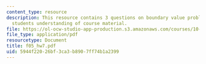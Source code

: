 ```yaml
---
content_type: resource
description: This resource contains 3 questions on boundary value problems to test
  students understanding of course material.
file: https://ol-ocw-studio-app-production.s3.amazonaws.com/courses/10-34-numerical-methods-applied-to-chemical-engineering-fall-2005/5944f22026bf3ca3b8907ff74b1a2399_f05_hw7.pdf
file_type: application/pdf
resourcetype: Document
title: f05_hw7.pdf
uid: 5944f220-26bf-3ca3-b890-7ff74b1a2399
---
```

